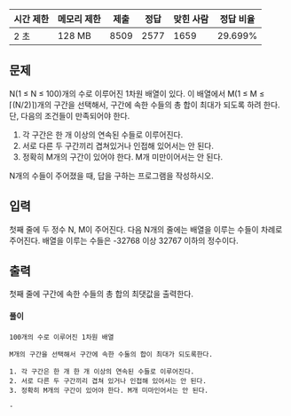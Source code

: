 
|시간 제한|메모리 제한|제출|정답|맞힌 사람|정답 비율|
|---|---|---|---|---|---|
|2 초|128 MB|8509|2577|1659|29.699%|

## 문제

N(1 ≤ N ≤ 100)개의 수로 이루어진 1차원 배열이 있다. 이 배열에서 M(1 ≤ M ≤ ⌈(N/2)⌉)개의 구간을 선택해서, 구간에 속한 수들의 총 합이 최대가 되도록 하려 한다. 단, 다음의 조건들이 만족되어야 한다.

1. 각 구간은 한 개 이상의 연속된 수들로 이루어진다.
2. 서로 다른 두 구간끼리 겹쳐있거나 인접해 있어서는 안 된다.
3. 정확히 M개의 구간이 있어야 한다. M개 미만이어서는 안 된다.

N개의 수들이 주어졌을 때, 답을 구하는 프로그램을 작성하시오.

## 입력

첫째 줄에 두 정수 N, M이 주어진다. 다음 N개의 줄에는 배열을 이루는 수들이 차례로 주어진다. 배열을 이루는 수들은 -32768 이상 32767 이하의 정수이다.

## 출력

첫째 줄에 구간에 속한 수들의 총 합의 최댓값을 출력한다.

#### 풀이

```
100개의 수로 이루어진 1차원 배열

M개의 구간을 선택해서 구간에 속한 수둘의 합이 최대가 되도록한다.

1. 각 구간은 한 개 한 개 이상의 연속된 수들로 이루어진다.
2. 서로 다른 두 구간끼리 겹쳐 있거나 인접해 있어서는 안 된다.
3. 정확히 M개의 구간이 있어야 한다. M개 미마인어서는 안 된다.

-
```
